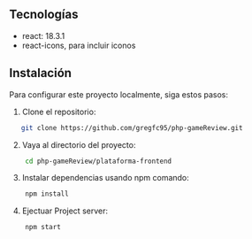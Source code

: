 ## Tecnologías

- react: 18.3.1
- react-icons, para incluir iconos

## Instalación

Para configurar este proyecto localmente, siga estos pasos:

1. Clone el repositorio:
```bash
   git clone https://github.com/gregfc95/php-gameReview.git
```


2. Vaya al directorio del proyecto:
```bash
    cd php-gameReview/plataforma-frontend
```

3. Instalar dependencias usando npm comando:   
```bash
    npm install
```

4. Ejectuar Project server:   
```bash
    npm start
```